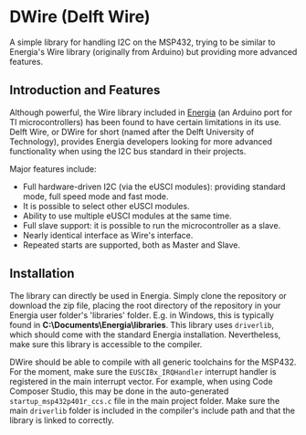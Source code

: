 # DWire (Delft Wire)
A simple library for handling I2C on the MSP432, trying to be similar to Energia's Wire library (originally from Arduino) but providing more advanced features.

## Introduction and Features

Although powerful, the Wire library included in [Energia](http://energia.nu/) (an Arduino port for TI microcontrollers) has been found to have certain limitations in its use. Delft Wire, or DWire for short (named after the Delft University of Technology), provides Energia developers looking for more advanced functionality when using the I2C bus standard in their projects.

Major features include:
- Full hardware-driven I2C (via the eUSCI modules): providing standard mode, full speed mode and fast mode.
- It is possible to select other eUSCI modules. 
- Ability to use multiple eUSCI modules at the same time.
- Full slave support: it is possible to run the microcontroller as a slave.
- Nearly identical interface as Wire's interface.
- Repeated starts are supported, both as Master and Slave.

## Installation

The library can directly be used in Energia. Simply clone the repository or download the zip file, placing the root directory of the repository in your Energia user folder's 'libraries' folder. E.g. in Windows, this is typically found in **C:\Documents\Energia\libraries**. This library uses `driverlib`, which should come with the standard Energia installation. Nevertheless, make sure this library is accessible to the compiler.

DWire should be able to compile with all generic toolchains for the MSP432. For the moment, make sure the `EUSCIBx_IRQHandler` interrupt handler is registered in the main interrupt vector. For example, when using Code Composer Studio, this may be done in the auto-generated `startup_msp432p401r_ccs.c` file in the main project folder. Make sure the main `driverlib` folder is included in the compiler's include path and that the library is linked to correctly.
